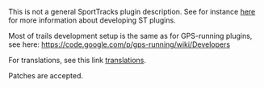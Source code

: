 This is not a general SportTracks plugin description. See for instance [here](http://www.zonefivesoftware.com/SportTracks/Forums/viewtopic.php?t=4828) for more information about developing ST plugins.

Most of trails development setup is the same as for GPS-running plugins, see here:
https://code.google.com/p/gps-running/wiki/Developers

For translations, see this link [translations](https://code.google.com/p/gps-running/wiki/Developers#Translations).

Patches are accepted.